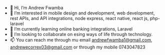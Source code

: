 - 👋 Hi, I’m Andrew Fwamba
- 👀 I’m interested in mobile design and development, web development, rest APIs, and API integrations, node express, react native, react js, php-laravel
- 🌱 I’m currently learning online banking integrations, Laravel
- 💞️ I’m looking to collaborate on esing ways of life through technology.
- 📫 You can reach me through mu email andrewfwamba1@gmail.com, andrewecorrex03@gmail.com or through my mobile 0743047823

<!---
andrewfwamba/andrewfwamba is a ✨ special ✨ repository because its `README.md` (this file) appears on your GitHub profile.
You can click the Preview link to take a look at your changes.
--->
